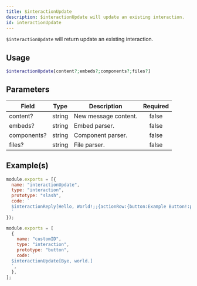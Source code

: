 ```yaml
---
title: $interactionUpdate
description: $interactionUpdate will update an existing interaction.
id: interactionUpdate
---
```


`$interactionUpdate` will return update an existing interaction.

## Usage

```php
$interactionUpdate[content?;embeds?;components?;files?]
```

## Parameters

| Field       | Type   | Description          | Required |
| ----------- | ------ | -------------------- | :------: |
| content?    | string | New message content. |  false   |
| embeds?     | string | Embed parser.        |  false   |
| components? | string | Component parser.    |  false   |
| files?      | string | File parser.         |  false   |

## Example(s)

```javascript
module.exports = [{
  name: "interactionUpdate",
  type: "interaction",
  prototype: "slash",
  code: `
  $interactionReply[Hello, World!;;{actionRow:{button:Example Button!:primary:customID:false}};;everyone;false]
  `
});
```

```js
module.exports = [
  {
    name: "customID",
    type: "interaction",
    prototype: "button",
    code: `
  $interactionUpdate[Bye, world.]
  `,
  },
];
```
